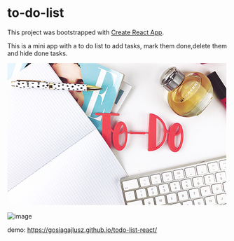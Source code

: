 
# to-do-list

This project was bootstrapped with [Create React App](https://github.com/facebook/create-react-app).


This is a mini app with a to do list to add tasks, mark them done,delete them and hide done tasks. 

![to do list](https://raw.githubusercontent.com/gosiagajlusz/to-do-list/af4d74b494fef21bbafba1ed62c550e14f79646e/obrazki/to%20do%20mini.jpg)

![image](https://github.com/gosiagajlusz/todo-list-react/assets/105000058/9fa113ec-9302-4b75-be99-79df4d9b23d1)

demo:
https://gosiagajlusz.github.io/todo-list-react/
